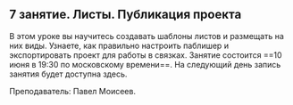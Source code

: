 ## 7 занятие. Листы. Публикация проекта

В этом уроке вы научитесь создавать шаблоны листов и размещать на них виды. Узнаете, как правильно настроить паблишер и экспортировать проект для работы в связках. Занятие состоится ==10 июня в 19:30 по московскому времени==. На следующий день запись занятия будет доступна здесь.

Преподаватель: Павел Моисеев.